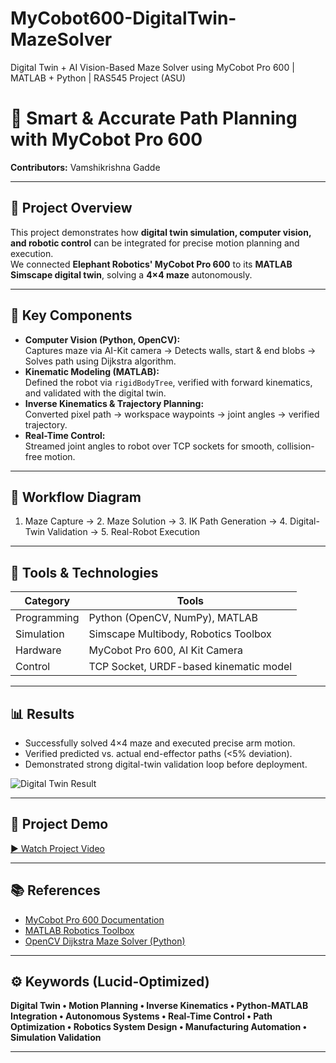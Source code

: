 # MyCobot600-DigitalTwin-MazeSolver
Digital Twin + AI Vision-Based Maze Solver using MyCobot Pro 600 | MATLAB + Python | RAS545 Project (ASU)
# 🤖 Smart & Accurate Path Planning with MyCobot Pro 600

**Contributors:** Vamshikrishna Gadde 


---

## 🚗 Project Overview
This project demonstrates how **digital twin simulation, computer vision, and robotic control** can be integrated for precise motion planning and execution.  
We connected **Elephant Robotics' MyCobot Pro 600** to its **MATLAB Simscape digital twin**, solving a **4×4 maze** autonomously.

---

## 🧠 Key Components
- **Computer Vision (Python, OpenCV):**  
  Captures maze via AI-Kit camera → Detects walls, start & end blobs → Solves path using Dijkstra algorithm.
- **Kinematic Modeling (MATLAB):**  
  Defined the robot via `rigidBodyTree`, verified with forward kinematics, and validated with the digital twin.
- **Inverse Kinematics & Trajectory Planning:**  
  Converted pixel path → workspace waypoints → joint angles → verified trajectory.
- **Real-Time Control:**  
  Streamed joint angles to robot over TCP sockets for smooth, collision-free motion.

---

## 🧩 Workflow Diagram
1. Maze Capture → 2. Maze Solution → 3. IK Path Generation → 4. Digital-Twin Validation → 5. Real-Robot Execution  

---

## 🧰 Tools & Technologies
| Category | Tools |
|-----------|--------|
| Programming | Python (OpenCV, NumPy), MATLAB |
| Simulation | Simscape Multibody, Robotics Toolbox |
| Hardware | MyCobot Pro 600, AI Kit Camera |
| Control | TCP Socket, URDF-based kinematic model |

---

## 📊 Results
- Successfully solved 4×4 maze and executed precise arm motion.
- Verified predicted vs. actual end-effector paths (<5% deviation).
- Demonstrated strong digital-twin validation loop before deployment.

![Digital Twin Result](images/digital_twin.png)

---

## 🎥 Project Demo
[▶️ Watch Project Video](https://drive.google.com/drive/folders/1z-Yw3Gj1HG1zU_HUEZpT56SMKt-uV438)

---

## 📚 References
- [MyCobot Pro 600 Documentation](https://docs.elephantrobotics.com/docs/gitbook-en/2-serialproduct/2.3-mycobot_Pro_600/)
- [MATLAB Robotics Toolbox](https://www.mathworks.com/help/robotics/)
- [OpenCV Dijkstra Maze Solver (Python)](https://docs.opencv.org/)

---

## ⚙️ Keywords (Lucid-Optimized)
**Digital Twin • Motion Planning • Inverse Kinematics • Python-MATLAB Integration • Autonomous Systems • Real-Time Control • Path Optimization • Robotics System Design • Manufacturing Automation • Simulation Validation**

---
